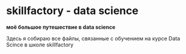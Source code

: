 # skillfactory - data science

**моё большое путешествие в data science**

Здесь я собираю все файлы, связанные с обучением на курсе Data Scince в школе skillfactory
